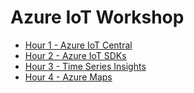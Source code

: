 # Azure IoT Workshop

* [Hour 1 - Azure IoT Central](AzureIoTCentral)
* [Hour 2 - Azure IoT SDKs](AzureIoTSDKs)
* [Hour 3 - Time Series Insights](AzureTimeSeriesInsights)
* [Hour 4 - Azure Maps](AzureMaps)